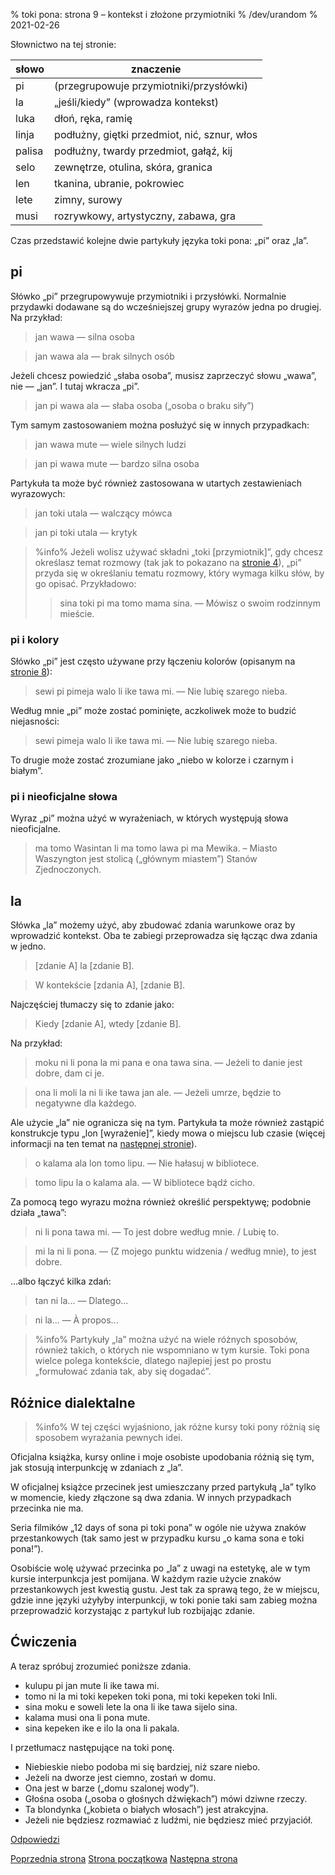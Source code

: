 % toki pona: strona 9 – kontekst i złożone przymiotniki
% /dev/urandom
% 2021-02-26

Słownictwo na tej stronie:

| słowo | znaczenie |
|----|----|
| pi | (przegrupowuje przymiotniki/przysłówki) |
| la | „jeśli/kiedy” (wprowadza kontekst) |
| luka | dłoń, ręka, ramię |
| linja | podłużny, giętki przedmiot, nić, sznur, włos |
| palisa | podłużny, twardy przedmiot, gałąź, kij |
| selo | zewnętrze, otulina, skóra, granica |
| len | tkanina, ubranie, pokrowiec |
| lete | zimny, surowy |
| musi | rozrywkowy, artystyczny, zabawa, gra |

Czas przedstawić kolejne dwie partykuły języka toki pona: „pi” oraz „la”.

## pi

Słówko „pi” przegrupowywuje przymiotniki i przysłówki. Normalnie przydawki
dodawane są do wcześniejszej grupy wyrazów jedna po drugiej. Na przykład:

> jan wawa — silna osoba

> jan wawa ala — brak silnych osób

Jeżeli chcesz powiedzić „słaba osoba”, musisz zaprzeczyć słowu „wawa”, nie — „jan”.
I tutaj wkracza „pi”.

> jan pi wawa ala — słaba osoba („osoba o braku siły”)

Tym samym zastosowaniem można posłużyć się w innych przypadkach:

> jan wawa mute — wiele silnych ludzi

> jan pi wawa mute — bardzo silna osoba

Partykuła ta może być również zastosowana w utartych zestawieniach wyrazowych:

> jan toki utala — walczący mówca

> jan pi toki utala — krytyk

> %info%
> Jeżeli wolisz używać składni „toki [przymiotnik]”, gdy chcesz określasz temat rozmowy
> (tak jak to pokazano na [stronie 4](pl_4.html)), „pi” przyda się w określaniu tematu
> rozmowy, który wymaga kilku słów, by go opisać. Przykładowo:
>
> > sina toki pi ma tomo mama sina. — Mówisz o swoim rodzinnym mieście.
>

### pi i kolory

Słówko „pi” jest często używane przy łączeniu kolorów (opisanym na [stronie
8](8.html)):

> sewi pi pimeja walo li ike tawa mi. — Nie lubię szarego nieba.

Według mnie „pi” może zostać pominięte, aczkoliwek może to budzić niejasności:

> sewi pimeja walo li ike tawa mi. — Nie lubię szarego nieba.

To drugie może zostać zrozumiane jako „niebo w kolorze i czarnym i białym”.

### pi i nieoficjalne słowa

Wyraz „pi” można użyć w wyrażeniach, w których występują słowa nieoficjalne.

> ma tomo Wasintan li ma tomo lawa pi ma Mewika. – Miasto Waszyngton jest stolicą
> („głównym miastem”) Stanów Zjednoczonych.

## la

Słówka „la” możemy użyć, aby zbudować zdania warunkowe oraz by wprowadzić kontekst. Oba te zabiegi przeprowadza się łącząc dwa zdania w jedno.

> [zdanie A] la [zdanie B].

> W kontekście [zdania A], [zdanie B].

Najczęściej tłumaczy się to zdanie jako:

> Kiedy [zdanie A], wtedy [zdanie B].

Na przykład:

> moku ni li pona la mi pana e ona tawa sina. — Jeżeli to danie jest dobre,
> dam ci je.

> ona li moli la ni li ike tawa jan ale. — Jeżeli umrze, będzie to negatywne
> dla każdego.

Ale użycie „la” nie ogranicza się na tym. Partykuła ta może również zastąpić
konstrukcje typu „lon [wyrażenie]”, kiedy mowa o miejscu lub czasie (więcej
informacji na ten temat na [następnej stronie](pl_10.html)).

> o kalama ala lon tomo lipu. — Nie hałasuj w bibliotece.

> tomo lipu la o kalama ala. — W bibliotece bądź cicho.

Za pomocą tego wyrazu można również określić perspektywę; podobnie działa
„tawa”:

> ni li pona tawa mi. — To jest dobre według mnie. / Lubię to.

> mi la ni li pona. — (Z mojego punktu widzenia / według mnie), to jest dobre.

...albo łączyć kilka zdań:

> tan ni la... — Dlatego...

> ni la... — À propos...

> %info%
> Partykuły „la” można użyć na wiele różnych sposobów, również takich, o których
> nie wspomniano w tym kursie. Toki pona wielce polega kontekście, dlatego
> najlepiej jest po prostu „formułować zdania tak, aby się dogadać”.

## Różnice dialektalne

> %info%
> W tej części wyjaśniono, jak różne kursy toki pony różnią się
> sposobem wyrażania pewnych idei.

Oficjalna książka, kursy online i moje osobiste upodobania różnią się tym,
jak stosują interpunkcję w zdaniach z „la”.

W oficjalnej książce przecinek jest umieszczany przed partykułą „la” tylko
w momencie, kiedy złączone są dwa zdania. W innych przypadkach przecinka nie ma.

Seria filmików „12 days of sona pi toki pona” w ogóle nie używa znaków przestankowych
(tak samo jest w przypadku kursu „o kama sona e toki pona!”).

Osobiście wolę używać przecinka po „la” z uwagi na estetykę, ale w tym kursie
interpunkcja jest pomijana. W każdym razie użycie znaków przestankowych
jest kwestią gustu. Jest tak za sprawą tego, że w miejscu, gdzie inne języki
użyłyby interpunkcji, w toki ponie taki sam zabieg można przeprowadzić korzystając
z partykuł lub rozbijając zdanie.

## Ćwiczenia

A teraz spróbuj zrozumieć poniższe zdania.

* kulupu pi jan mute li ike tawa mi. 
* tomo ni la mi toki kepeken toki pona, mi toki kepeken toki Inli.
* sina moku e soweli lete la ona li ike tawa sijelo sina.
* kalama musi ona li pona mute.
* sina kepeken ike e ilo la ona li pakala.

I przetłumacz następujące na toki ponę.

* Niebieskie niebo podoba mi się bardziej, niż szare niebo.
* Jeżeli na dworze jest ciemno, zostań w domu.
* Ona jest w barze („domu szalonej wody”).
* Głośna osoba („osoba o głośnych dźwiękach”) mówi dziwne rzeczy.
* Ta blondynka („kobieta o białych włosach”) jest atrakcyjna.
* Jeżeli nie będziesz rozmawiać z ludźmi, nie będziesz mieć przyjaciół.

[Odpowiedzi](pl_answers.html#p9)

[Poprzednia strona](pl_8.html) [Strona początkowa](pl_index.html) [Następna strona](pl_10.html)

